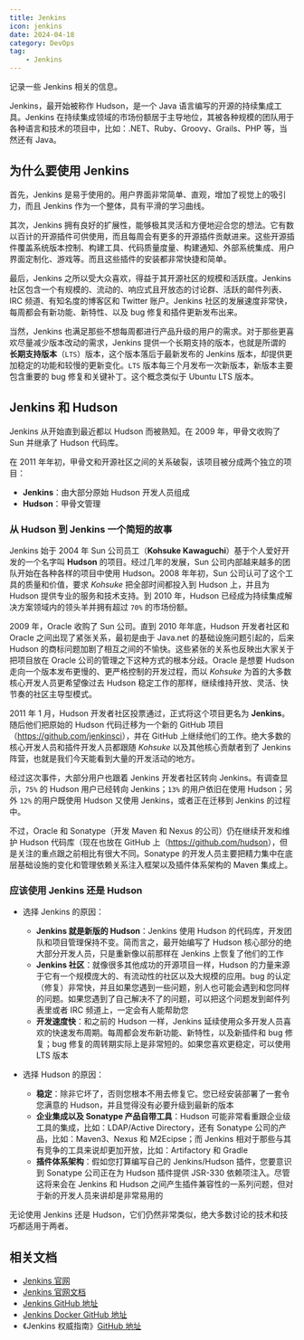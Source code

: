 ```yaml
---
title: Jenkins
icon: jenkins
date: 2024-04-18
category: DevOps
tag:
    - Jenkins
---
```


记录一些 Jenkins 相关的信息。

<!-- more -->

Jenkins，最开始被称作 Hudson，是一个 Java 语言编写的开源的持续集成工具。Jenkins 在持续集成领域的市场份额居于主导地位，其被各种规模的团队用于各种语言和技术的项目中，比如：.NET、Ruby、Groovy、Grails、PHP 等，当然还有 Java。

## 为什么要使用 Jenkins

首先，Jenkins 是易于使用的。用户界面非常简单、直观，增加了视觉上的吸引力，而且 Jenkins 作为一个整体，具有平滑的学习曲线。

其次，Jenkins 拥有良好的扩展性，能够极其灵活和方便地迎合您的想法。它有数以百计的开源插件可供使用，而且每周会有更多的开源插件贡献进来。这些开源插件覆盖系统版本控制、构建工具、代码质量度量、构建通知、外部系统集成、用户界面定制化、游戏等。而且这些插件的安装都非常快捷和简单。

最后，Jenkins 之所以受大众喜欢，得益于其开源社区的规模和活跃度。Jenkins 社区包含一个有规模的、流动的、响应式且开放态的讨论群、活跃的邮件列表、IRC 频道、有知名度的博客区和 Twitter 账户。Jenkins 社区的发展速度非常快，每周都会有新功能、新特性、以及 bug 修复和插件更新发布出来。

当然，Jenkins 也满足那些不想每周都进行产品升级的用户的需求。对于那些更喜欢尽量减少版本改动的需求，Jenkins 提供一个长期支持的版本，也就是所谓的 **长期支持版本**（`LTS`）版本，这个版本落后于最新发布的 Jenkins 版本，却提供更加稳定的功能和较慢的更新变化。`LTS` 版本每三个月发布一次新版本，新版本主要包含重要的 bug 修复和关键补丁。这个概念类似于 Ubuntu LTS 版本。

## Jenkins 和 Hudson

Jenkins 从开始直到最近都以 Hudson 而被熟知。在 2009 年，甲骨文收购了 Sun 并继承了 Hudson 代码库。

在 2011 年年初，甲骨文和开源社区之间的关系破裂，该项目被分成两个独立的项目：

- **Jenkins**：由大部分原始 Hudson 开发人员组成
- **Hudson**：甲骨文管理

### 从 Hudson 到 Jenkins 一个简短的故事

Jenkins 始于 2004 年 Sun 公司员工（**Kohsuke Kawaguchi**）基于个人爱好开发的一个名字叫 **Hudson** 的项目。经过几年的发展，Sun 公司内部越来越多的团队开始在各种各样的项目中使用 Hudson。2008 年年初，Sun 公司认可了这个工具的质量和价值，要求 *Kohsuke* 把全部时间都投入到 Hudson 上，并且为 Hudson 提供专业的服务和技术支持。到 2010 年，Hudson 已经成为持续集成解决方案领域内的领头羊并拥有超过 `70%` 的市场份额。

2009 年，Oracle 收购了 Sun 公司。直到 2010 年年底，Hudson 开发者社区和 Oracle 之间出现了紧张关系，最初是由于 Java.net 的基础设施问题引起的，后来 Hudson 的商标问题加剧了相互之间的不愉快。这些紧张的关系也反映出大家关于把项目放在 Oracle 公司的管理之下这种方式的根本分歧。Oracle 是想要 Hudson 走向一个版本发布更慢的、更严格控制的开发过程，而以 *Kohsuke* 为首的大多数核心开发人员更希望像过去 Hudson 稳定工作的那样，继续维持开放、灵活、快节奏的社区主导型模式。

2011 年 1 月，Hudson 开发者社区投票通过，正式将这个项目更名为 **Jenkins**。随后他们把原始的 Hudson 代码迁移为一个新的 GitHub 项目（<https://github.com/jenkinsci>），并在 GitHub 上继续他们的工作。绝大多数的核心开发人员和插件开发人员都跟随 *Kohsuke* 以及其他核心贡献者到了 Jenkins 阵营，也就是我们今天能看到大量的开发活动的地方。

经过这次事件，大部分用户也跟着 Jenkins 开发者社区转向 Jenkins。有调查显示，`75%` 的 Hudson 用户已经转向 Jenkins；`13%` 的用户依旧在使用 Hudson；另外 `12%` 的用户既使用 Hudson 又使用 Jenkins，或者正在迁移到 Jenkins 的过程中。

不过，Oracle 和 Sonatype（开发 Maven 和 Nexus 的公司）仍在继续开发和维护 Hudson 代码库（现在也放在 GitHub 上（<https://github.com/hudson>），但是关注的重点跟之前相比有很大不同。Sonatype 的开发人员主要把精力集中在底层基础设施的变化和管理依赖关系注入框架以及插件体系架构的 Maven 集成上。

### 应该使用 Jenkins 还是 Hudson

- 选择 Jenkins 的原因：

    - **Jenkins 就是新版的 Hudson**：Jenkins 使用 Hudson 的代码库，开发团队和项目管理保持不变。简而言之，最开始编写了 Hudson 核心部分的绝大部分开发人员，只是重新像以前那样在 Jenkins 上恢复了他们的工作
    - **Jenkins 社区**：就像很多其他成功的开源项目一样，Hudson 的力量来源于它有一个规模庞大的、有流动性的社区以及大规模的应用。bug 的认定（修复）非常快，并且如果您遇到一些问题，别人也可能会遇到和您同样的问题。如果您遇到了自己解决不了的问题，可以把这个问题发到邮件列表里或者 IRC 频道上，一定会有人能帮助您
    - **开发速度快**：和之前的 Hudson 一样，Jenkins 延续使用众多开发人员喜欢的快速发布周期。每周都会发布新功能、新特性，以及新插件和 bug 修复；bug 修复的周转期实际上是非常短的。如果您喜欢更稳定，可以使用 LTS 版本

- 选择 Hudson 的原因：

    - **稳定**：除非它坏了，否则您根本不用去修复它。您已经安装部署了一套令您满意的 Hudson，并且觉得没有必要升级到最新的版本
    - **企业集成以及 Sonatype 产品自带工具**：Hudson 可能非常看重跟企业级工具的集成，比如：LDAP/Active Directory，还有 Sonatype 公司的产品，比如：Maven3、Nexus 和 M2Ecipse；而 Jenkins 相对于那些与其有竞争的工具来说却更加开放，比如：Artifactory 和 Gradle
    - **插件体系架构**：假如您打算编写自己的 Jenkins/Hudson 插件，您要意识到 Sonatype 公司正在为 Hudson 插件提供 JSR-330 依赖项注入。尽管这将来会在 Jenkins 和 Hudson 之间产生插件兼容性的一系列问题，但对于新的开发人员来讲却是非常易用的

无论使用 Jenkins 还是 Hudson，它们仍然非常类似，绝大多数讨论的技术和技巧都适用于两者。

## 相关文档

- [Jenkins 官网](https://www.jenkins.io/)
- [Jenkins 官网文档](https://www.jenkins.io/doc/)
- [Jenkins GitHub 地址](https://github.com/jenkinsci/jenkins)
- [Jenkins Docker GitHub 地址](https://github.com/jenkinsci/docker)
- 《Jenkins 权威指南》[GitHub 地址](https://github.com/wakaleo/jenkins-the-definitive-guide-book)
